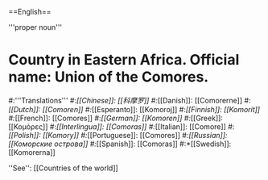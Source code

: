 ==English==

'''proper noun'''

# Country in Eastern Africa. Official name: Union of the Comores.
#:'''Translations'''
#:*[[Chinese]]: [[科摩罗]]
#:*[[Danish]]: [[Comorerne]]
#:*[[Dutch]]: [[Comoren]]
#:*[[Esperanto]]: [[Komoroj]]
#:*[[Finnish]]: [[Komorit]]
#:*[[French]]: [[Comores]]
#:*[[German]]: [[Komoren]]
#:*[[Greek]]: [[Κομόρες]]
#:*[[Interlingua]]: [[Comoras]]
#:*[[Italian]]: [[Comore]]
#:*[[Polish]]: [[Komory]]
#:*[[Portuguese]]: [[Comores]]
#:*[[Russian]]: [[Коморские острова]]
#:*[[Spanish]]: [[Comoras]]
#:*[[Swedish]]: [[Komorerna]]

''See'': [[Countries of the world]]